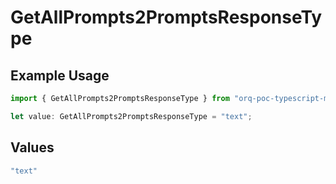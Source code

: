 # GetAllPrompts2PromptsResponseType

## Example Usage

```typescript
import { GetAllPrompts2PromptsResponseType } from "orq-poc-typescript-multi-env-version/models/operations";

let value: GetAllPrompts2PromptsResponseType = "text";
```

## Values

```typescript
"text"
```
